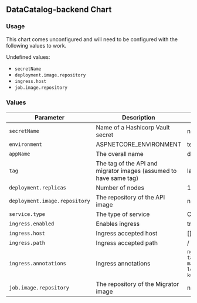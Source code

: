 ## DataCatalog-backend Chart

### Usage
This chart comes unconfigured and will need to be configured with the following values to work.

Undefined values:
* ```secretName```
* ```deployment.image.repository```
* ```ingress.host```
* ```job.image.repository```

### Values


| Parameter | Description | Default |
|-----------|-------------|---------|
| `secretName` | Name of a Hashicorp Vault secret | nil
| `environment` | ASPNETCORE_ENVIRONMENT | test
| `appName` | The overall name | datacatalog-backend
| `tag` | The tag of the API and migrator images (assumed to have same tag) | latest
| `deployment.replicas` | Number of nodes | 1
| `deployment.image.repository` | The repository of the API image | nil
| `service.type` | The type of service | ClusterIP
| `ingress.enabled` | Enables ingress | true
| `ingress.host` | Ingress accepted host | []
| `ingress.path` | Ingress accepted path | /
| `ingress.annotations` | Ingress annotations | ```nginx.ingress.kubernetes.io/rewrite-target: /$2, cert-manager.io/cluster-issuer: letsencrypt-prod, kubernetes.io/ingress.class: nginx```
| `job.image.repository` | The repository of the Migrator image | nil